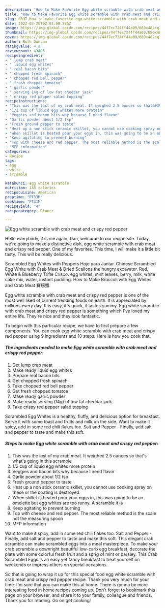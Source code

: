 ```yaml
---
description: "How to Make Favorite Egg white scramble with crab meat and crispy red pepper"
title: "How to Make Favorite Egg white scramble with crab meat and crispy red pepper"
slug: 6397-how-to-make-favorite-egg-white-scramble-with-crab-meat-and-crispy-red-pepper
date: 2022-03-20T02:03:08.585Z
image: https://img-global.cpcdn.com/recipes/44f7ec724ff44a09/680x482cq70/egg-white-scramble-with-crab-meat-and-crispy-red-pepper-recipe-main-photo.jpg
thumbnail: https://img-global.cpcdn.com/recipes/44f7ec724ff44a09/680x482cq70/egg-white-scramble-with-crab-meat-and-crispy-red-pepper-recipe-main-photo.jpg
cover: https://img-global.cpcdn.com/recipes/44f7ec724ff44a09/680x482cq70/egg-white-scramble-with-crab-meat-and-crispy-red-pepper-recipe-main-photo.jpg
author: Ruth Duncan
ratingvalue: 4.8
reviewcount: 43403
recipeingredient:
- " lump crab meat"
- " liquid egg whites"
- " real bacon bits"
- " chopped fresh spinach"
- " chopped red bell pepper"
- " fresh chopped tomatoe"
- " garlic powder"
- " serving 14g of low fat cheddar jack"
- " crispy red pepper salad topping"
recipeinstructions:
- "This was the last of my crab meat. It weighed 2.5 ounces so that&#39;s what&#39;s going in this scramble"
- "1/2 cup of liquid egg whites more protein"
- "Veggies and bacon bits why because I need flavor"
- "Garlic powder about 1/2 tsp"
- "Fresh ground pepper to taste"
- "Heat up a non stick ceramic skillet, you cannot use cooking spray on these or the coating is destroyed."
- "When skillet is heated pour your eggs in, this was going to be an omelette but egg whites are too runny. A scramble it is"
- "Keep agitating to prevent burning"
- "Top with cheese and red pepper. The most reliable method is the scale not the measuring spoon"
- "MFP information"
categories:
- Recipe
tags:
- egg
- white
- scramble

katakunci: egg white scramble 
nutrition: 188 calories
recipecuisine: American
preptime: "PT33M"
cooktime: "PT31M"
recipeyield: "4"
recipecategory: Dinner

---
```



![Egg white scramble with crab meat and crispy red pepper](https://img-global.cpcdn.com/recipes/44f7ec724ff44a09/680x482cq70/egg-white-scramble-with-crab-meat-and-crispy-red-pepper-recipe-main-photo.jpg)

Hello everybody, it is me again, Dan, welcome to our recipe site. Today, we're going to make a distinctive dish, egg white scramble with crab meat and crispy red pepper. One of my favorites. This time, I will make it a little bit tasty. This will be really delicious.

Scrambled Egg Whites with Peppers Hoje para Jantar. Chinese Scrambled Egg White with Crab Meat &amp; Dried Scallops the hungry excavator. Red, White &amp; Blueberry Trifle Crisco. egg whites, mint leaves, berry, milk, white cake mix, water, instant pudding. How to Make Broccoli with Egg Whites and Crab Meat 賽螃蟹.

Egg white scramble with crab meat and crispy red pepper is one of the most well liked of current trending foods on earth. It is appreciated by millions every day. It is easy, it's quick, it tastes yummy. Egg white scramble with crab meat and crispy red pepper is something which I've loved my entire life. They're nice and they look fantastic.


To begin with this particular recipe, we have to first prepare a few components. You can cook egg white scramble with crab meat and crispy red pepper using 9 ingredients and 10 steps. Here is how you cook that.

<!--inarticleads1-->

##### The ingredients needed to make Egg white scramble with crab meat and crispy red pepper:

1. Get  lump crab meat
1. Make ready  liquid egg whites
1. Prepare  real bacon bits
1. Get  chopped fresh spinach
1. Take  chopped red bell pepper
1. Get  fresh chopped tomatoe
1. Make ready  garlic powder
1. Make ready  serving (14g) of low fat cheddar jack
1. Take  crispy red pepper salad topping


Scrambled Egg Whites is a healthy, fluffy, and delicious option for breakfast. Serve it with some toast and fruits and milk on the side. Want to make it spicy, add in some red chili flakes too. Salt and Pepper - Finally, add salt and pepper to taste and make this soft. 

<!--inarticleads2-->

##### Steps to make Egg white scramble with crab meat and crispy red pepper:

1. This was the last of my crab meat. It weighed 2.5 ounces so that&#39;s what&#39;s going in this scramble
1. 1/2 cup of liquid egg whites more protein
1. Veggies and bacon bits why because I need flavor
1. Garlic powder about 1/2 tsp
1. Fresh ground pepper to taste
1. Heat up a non stick ceramic skillet, you cannot use cooking spray on these or the coating is destroyed.
1. When skillet is heated pour your eggs in, this was going to be an omelette but egg whites are too runny. A scramble it is
1. Keep agitating to prevent burning
1. Top with cheese and red pepper. The most reliable method is the scale not the measuring spoon
1. MFP information


Want to make it spicy, add in some red chili flakes too. Salt and Pepper - Finally, add salt and pepper to taste and make this soft. This elegant crab scramble can make scrambled eggs into a meal masterpiece. To make your crab scramble a downright beautiful low-carb egg breakfast, decorate the plate with some colorful fresh fruit and a sprig of mint or parsley. This Crab Scrambled Eggs is an easy yet fancy breakfast to treat yourself on weekends or impress others on special occasions. 

So that is going to wrap it up for this special food egg white scramble with crab meat and crispy red pepper recipe. Thank you very much for your time. I'm sure that you can make this at home. There is gonna be more interesting food in home recipes coming up. Don't forget to bookmark this page on your browser, and share it to your family, colleague and friends. Thank you for reading. Go on get cooking!
